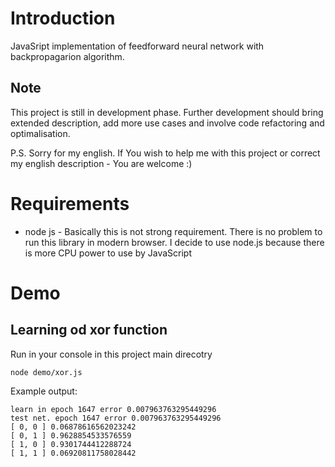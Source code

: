 # Introduction

JavaSript implementation of feedforward neural network with backpropagarion algorithm.

## Note
    
This project is still in development phase. Further development should bring extended  description, add more use cases and involve code refactoring and optimalisation.

P.S. Sorry for my english. If You wish to help me with this project or correct my english description - You are welcome :)

# Requirements
 
   * node js - Basically this is not strong requirement. There is no problem to run this library in modern browser. I decide to use node.js because there is more CPU power to use by JavaScript

   
# Demo

## Learning od xor function

Run in your console in this project main direcotry

```
node demo/xor.js
```

Example output:

```
learn in epoch 1647 error 0.007963763295449296
test net. epoch 1647 error 0.007963763295449296
[ 0, 0 ] 0.06878616562023242
[ 0, 1 ] 0.9628854533576559
[ 1, 0 ] 0.9301744412288724
[ 1, 1 ] 0.06920811758028442
```